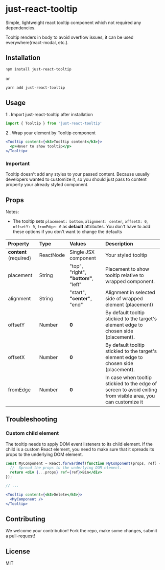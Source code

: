 # just-react-tooltip

Simple, lightweight react tooltip component which not required any dependencies.

Tooltip renders in body to avoid overflow issues, it can be used everywhere(react-modal, etc.).

## Installation

```sh
npm install just-react-tooltip
```

or

```sh
yarn add just-react-tooltip
```

## Usage


1 . Import just-react-tooltip after installation

```js
import { Tooltip } from 'just-react-tooltip'
```

2 . Wrap your element by Tooltip component

```jsx
<Tooltip content={<h3>Tooltip content</h3>}>
  <p>Hover to show tooltip</p>
</Tooltip>
```

### Important

Tooltip doesn't add any styles to your passed content. Because usually developers wanted to customize it, so you should just pass to content property your already styled component.

## Props

Notes:

- The tooltip sets `placement: bottom`, `alignment: center`, `offsetX: 0`, `offsetY: 0`, `fromEdge: 0` as **default** attributes. You don't have to add these options if you don't want to change the defaults

| Property               | Type      | Values                               | Description                                                                                                  |
|:-----------------------|:----------|:-------------------------------------|:-------------------------------------------------------------------------------------------------------------|
| **content** (required) | ReactNode | Single JSX component                 | Your styled tooltip                                                                                          |
| placement              | String    | "top", "right", **"bottom"**, "left" | Placement to show tooltip relative to wrapped component.                                                     |
| alignment              | String    | "start", **"center"**, "end"         | Alignment in selected side of wrapped element (placement)                                                    |
| offsetY                | Number    | **0**                                | By default tooltip stickied to the target's element edge to chosen side (placement).                         |
| offsetX                | Number    | **0**                                | By default tooltip stickied to the target's element edge to chosen side (placement).                         |
| fromEdge               | Number    | **0**                                | In case when tooltip stickied to the edge of screen to avoid exiting from visible area, you can customize it |

## Troubleshooting

### Custom child element
The tooltip needs to apply DOM event listeners to its child element. If the child is a custom React element, you need to make sure that it spreads its props to the underlying DOM element.
```jsx
const MyComponent = React.forwardRef(function MyComponent(props, ref) {
  //  Spread the props to the underlying DOM element.
  return <div {...props} ref={ref}>Bin</div>
});

// ...

<Tooltip content={<h3>Delete</h3>}>
  <MyComponent />
</Tooltip>
```

## Contributing

We welcome your contribution! Fork the repo, make some changes, submit a pull-request!

## License

MIT
